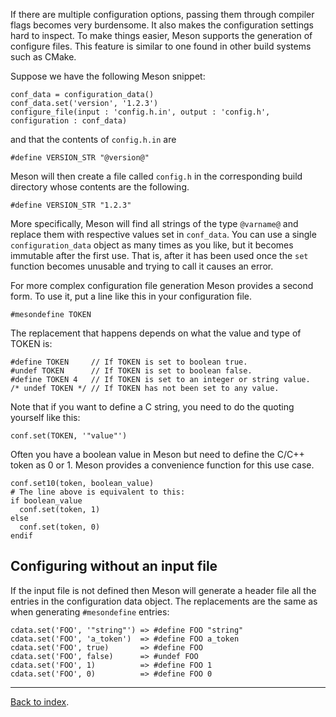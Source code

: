 If there are multiple configuration options, passing them through compiler flags becomes very burdensome. It also makes the configuration settings hard to inspect. To make things easier, Meson supports the generation of configure files. This feature is similar to one found in other build systems such as CMake.

Suppose we have the following Meson snippet:

    conf_data = configuration_data()
    conf_data.set('version', '1.2.3')
    configure_file(input : 'config.h.in', output : 'config.h', configuration : conf_data)

and that the contents of `config.h.in` are

    #define VERSION_STR "@version@"

Meson will then create a file called `config.h` in the corresponding build directory whose contents are the following.

    #define VERSION_STR "1.2.3"

More specifically, Meson will find all strings of the type `@varname@` and replace them with respective values set in `conf_data`. You can use a single `configuration_data` object as many times as you like, but it becomes immutable after the first use. That is, after it has been used once the `set` function becomes unusable and trying to call it causes an error.

For more complex configuration file generation Meson provides a second form. To use it, put a line like this in your configuration file.

    #mesondefine TOKEN

The replacement that happens depends on what the value and type of TOKEN is:

    #define TOKEN     // If TOKEN is set to boolean true.
    #undef TOKEN      // If TOKEN is set to boolean false.
    #define TOKEN 4   // If TOKEN is set to an integer or string value.
    /* undef TOKEN */ // If TOKEN has not been set to any value.

Note that if you want to define a C string, you need to do the quoting yourself like this:

    conf.set(TOKEN, '"value"')

Often you have a boolean value in Meson but need to define the C/C++ token as 0 or 1. Meson provides a convenience function for this use case.

    conf.set10(token, boolean_value)
    # The line above is equivalent to this:
    if boolean_value
      conf.set(token, 1)
    else
      conf.set(token, 0)
    endif

## Configuring without an input file

If the input file is not defined then Meson will generate a header file all the entries in the configuration data object. The replacements are the same as when generating `#mesondefine` entries:

    cdata.set('FOO', '"string"') => #define FOO "string"
    cdata.set('FOO', 'a_token')  => #define FOO a_token
    cdata.set('FOO', true)       => #define FOO
    cdata.set('FOO', false)      => #undef FOO
    cdata.set('FOO', 1)          => #define FOO 1
    cdata.set('FOO', 0)          => #define FOO 0

---

[Back to index](Manual).